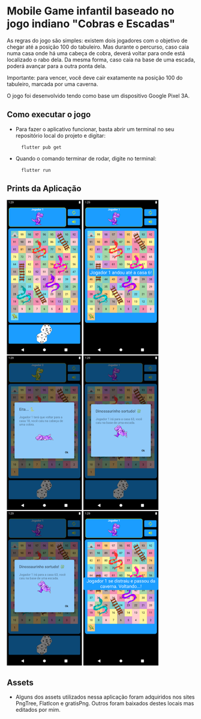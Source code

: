 # Mobile Game infantil baseado no jogo indiano "Cobras e Escadas"

As regras do jogo são simples: existem dois jogadores com o objetivo de chegar até a posição 100 do tabuleiro. Mas durante o percurso, caso caia numa casa onde há uma cabeça de cobra, deverá voltar para onde está localizado o rabo dela. Da mesma forma, caso caia na base de uma escada, poderá avançar para a outra ponta dela.

Importante: para vencer, você deve cair exatamente na posição 100 do tabuleiro, marcada por uma caverna.

O jogo foi desenvolvido tendo como base um dispositivo Google Pixel 3A.

## Como executar o jogo

- Para fazer o aplicativo funcionar, basta abrir um terminal no seu repositório local do projeto e digitar:

        flutter pub get

- Quando o comando terminar de rodar, digite no terminal:

        flutter run

## Prints da Aplicação

<img src="./assets/screenshots/jogo.png" width="200"> <img src="./assets/screenshots/andou.png" width="200"> <img src="./assets/screenshots/cobra.png" width="200"> <img src="./assets/screenshots/escada.png" width="200"> <img src="./assets/screenshots/escada.png" width="200"> <img src="./assets/screenshots/passou_da_caverna.png" width="200">


## Assets

- Alguns dos assets utilizados nessa aplicação foram adquiridos nos sites PngTree, FlatIcon e gratisPng. Outros foram baixados destes locais mas editados por mim.
